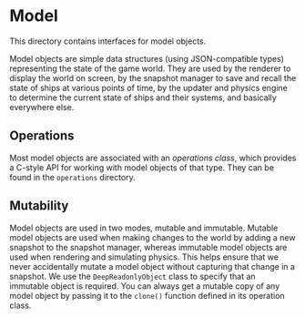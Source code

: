 # Model

This directory contains interfaces for model objects.  

Model objects are simple data structures (using JSON-compatible types) representing the state of the 
game world.  They are used by the renderer to display the world on screen, by the snapshot manager 
to save and recall the state of ships at various points of time, by the updater and physics engine 
to determine the current state of ships and their systems, and basically everywhere else.

## Operations

Most model objects are associated with an _operations class_, which provides a C-style API for 
working with model objects of that type.  They can be found in the `operations` directory.

## Mutability

Model objects are used in two modes, mutable and immutable.  Mutable model objects are used when 
making changes to the world by adding a new snapshot to the snapshot manager, whereas immutable 
model objects are used when rendering and simulating physics.  This helps ensure that we never 
accidentally mutate a model object without capturing that change in a snapshot.  We use the 
`DeepReadonlyObject` class to specify that an immutable object is required.  You can always get a 
mutable copy of any model object by passing it to the `clone()` function defined in its operation 
class.